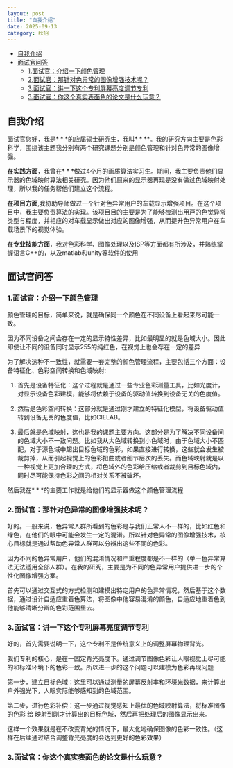 ```yaml
---
layout: post
title: "自我介绍"
date: 2025-09-13
category: 秋招
---
```


- [自我介绍](#自我介绍)
- [面试官问答](#面试官问答)
  - [1.面试官：介绍一下颜色管理](#1面试官介绍一下颜色管理)
  - [2.面试官：那针对色异常的图像增强技术呢？](#2面试官那针对色异常的图像增强技术呢)
  - [3.面试官：讲一下这个专利屏幕亮度调节专利](#3面试官讲一下这个专利屏幕亮度调节专利)
  - [3.面试官：你这个真实表面色的论文是什么玩意？](#3面试官你这个真实表面色的论文是什么玩意)


## 自我介绍

面试官您好，我是$***$的应届硕士研究生，我叫$****$。我的研究方向主要是色彩科学，围绕该主题我分别有两个研究课题分别是颜色管理和针对色异常的图像增强。

**在实践方面**，我曾在$***$做过4个月的画质算法实习生。期间，我主要负责他们显示器的色域映射算法相关研究。因为他们原来的显示器再现是没有做过色域映射处理，所以我的任务帮他们建立这个流程。

**在项目方面**,我协助导师做过一个针对色异常用户的车载显示增强项目。在这个项目中，我主要负责算法的实现。该项目目的主要是为了能够检测出⽤⼾的⾊觉异常类型与程度，并相应的对车载显示做出对应的图像增强，从而提升色异常用户在⻋载场景下的视觉体验。

**在专业技能方面**，我对色彩科学、图像处理以及ISP等方面都有所涉及，并熟练掌握语言C++的，以及matlab和unity等软件的使用

## 面试官问答

### 1.面试官：介绍一下颜色管理

颜色管理的目标，简单来说，就是确保同一个颜色在不同设备上看起来尽可能一致。

因为不同设备之间会存在一定的显示特性差异，比如最明显的就是色域大小。因此即使让不同的设备同时显示255的纯红色，在视觉上也会存在一定的差异

为了解决这种不一致性，就需要一套完整的颜色管理流程，主要包括三个方面：设备特征化、色彩空间转换和色域映射:

1. 首先是设备特征化：这个过程就是通过一些专业色彩测量工具，比如光度计，对显示设备色彩建模，能够将依赖于设备的驱动值转换到设备无关的色度值。

2. 然后是色彩空间转换：这部分就是通过刚才建立的特征化模型，将设备驱动值转到设备无关的色度值，比如CIELAB。   

3. 最后就是色域映射，这也是我的课题主要方向。这部分是为了解决不同设备间的色域大小不一致问题。比如我从大色域转换到小色域时，由于色域大小不匹配，对于源色域中超出目标色域的色彩，如果直接进行转换，这些就会发生被裁剪掉，从而引起视觉上的色彩扭曲或者细节层次的丢失。而色域映射就是以一种视觉上更加合理的方式，将色域外的色彩给压缩或者裁剪到目标色域内，同时尽可能保持色彩之间的相对关系不被破坏。

然后我在$***$的主要工作就是给他们的显示器做这个颜色管理流程

### 2.面试官：那针对色异常的图像增强技术呢？

好的。一般来说，色异常人群所看到的色彩是与我们正常人不一样的，比如红色和绿色，在他们的眼中可能会发生一定的混淆。所以针对色异常的图像增强技术，核心目标就是通过帮助色异常人群可以分辨出这些不同的色彩。

因为不同的色异常用户，他们的混淆情况和严重程度都是不一样的（单一色异常算法无法适用全部人群）。在我的研究，主要是为不同的色异常用户提供进一步的个性化图像增强方案。

首先可以通过交互式的方式检测和建模出特定用户的色异常情况，然后基于这个数据，通过设计自适应重着色算法，将图像中他容易混淆的颜色，自适应地重着色到他能够清晰分辨的色彩范围里去。


### 3.面试官：讲一下这个专利屏幕亮度调节专利

好的，首先需要说明一下，这个专利不是传统意义上的调整屏幕物理背光。

我们专利的核心，是在一固定背光亮度下。通过调节图像色彩让人眼视觉上尽可能的和标准环境下的色彩一致。所以进一步的这个问题可以建模为色彩再现问题

第一步，建立目标色域：这里可以通过测量的屏幕反射率和环境光数据，来计算出户外强光下，人眼实际能够感知到的色域范围。

第二步，进行色彩补偿：这一步通过视觉感知上最优的色域映射算法，将标准图像的色彩 给 映射到刚才计算出的目标色域，然后再把处理后的图像显示出来。

这样一个效果就是在不改变背光的情况下，最大化地确保图像的色彩一致性。（这样在后续通过结合调整背光亮度的会达到更好的色彩效果）

### 3.面试官：你这个真实表面色的论文是什么玩意？




